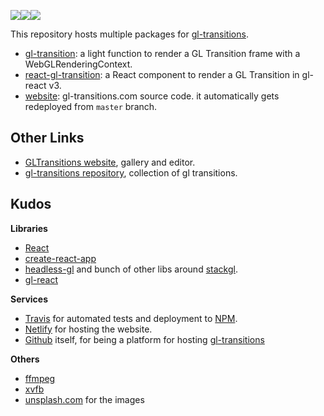 <img src="https://camo.githubusercontent.com/c42ecc6197b0f51a106fb50723f9bc6d2e1f925c/687474703a2f2f692e696d6775722e636f6d2f74573331704a452e676966" /><img src="https://camo.githubusercontent.com/7e34cd12d5a9afa94f470395b04b0914c978ce01/687474703a2f2f692e696d6775722e636f6d2f555a5a727775552e676966" /><img src="https://camo.githubusercontent.com/0456d4ed8753fbce027f1174dc8b22da548eeade/687474703a2f2f692e696d6775722e636f6d2f654974426a33582e676966" />

This repository hosts multiple packages for [gl-transitions](https://github.com/gl-transitions/gl-transitions).

- [gl-transition](packages/gl-transition): a light function to render a GL Transition frame with a WebGLRenderingContext.
- [react-gl-transition](packages/react-gl-transition): a React component to render a GL Transition in gl-react v3.
- [website](packages/website): gl-transitions.com source code. it automatically gets redeployed from `master` branch.

## Other Links

- [GLTransitions website](https://gl-transitions.com), gallery and editor.
- [gl-transitions repository](https://github.com/gl-transitions/gl-transitions), collection of gl transitions.

## Kudos

**Libraries**

- [React](https://github.com/facebook/react)
- [create-react-app](https://github.com/facebookincubator/create-react-app)
- [headless-gl](https://github.com/stackgl/headless-gl) and bunch of other libs around [stackgl](https://github.com/stackgl/headless-gl).
- [gl-react](https://github.com/gre/gl-react)

**Services**

- [Travis](https://travis-ci.org/gl-transitions/gl-transitions) for automated tests and deployment to [NPM](https://npmjs.com).
- [Netlify](https://netlify.com) for hosting the website.
- [Github](https://github.com) itself, for being a platform for hosting [gl-transitions](https://github.com/gl-transitions/gl-transitions)

**Others**

- [ffmpeg](https://ffmpeg.org/)
- [xvfb](https://www.x.org/)
- [unsplash.com](https://unsplash.com/) for the images
